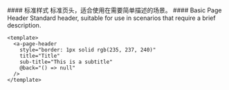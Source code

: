 <cn>
#### 标准样式
标准页头，适合使用在需要简单描述的场景。
</cn>

<us>
#### Basic Page Header
Standard header, suitable for use in scenarios that require a brief description.
</us>

```vue
<template>
  <a-page-header
    style="border: 1px solid rgb(235, 237, 240)"
    title="Title"
    sub-title="This is a subtitle"
    @back="() => null"
  />
</template>
```
